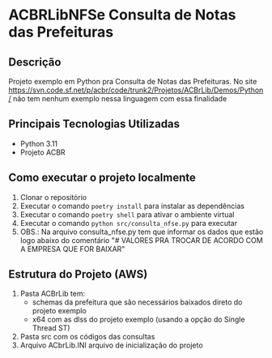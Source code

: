 # ACBRLibNFSe Consulta de Notas das Prefeituras

## Descrição

Projeto exemplo em Python pra Consulta de Notas das Prefeituras. No site https://svn.code.sf.net/p/acbr/code/trunk2/Projetos/ACBrLib/Demos/Python/ não tem nenhum exemplo nessa linguagem com essa finalidade

## Principais Tecnologias Utilizadas

- Python 3.11
- Projeto ACBR

## Como executar o projeto localmente

1. Clonar o repositório
2. Executar o comando `poetry install` para instalar as dependências
3. Executar o comando `poetry shell` para ativar o ambiente virtual
4. Executar o comando `python src/consulta_nfse.py` para executar
5. OBS.: Na arquivo consulta_nfse.py tem que informar os dados que estão logo abaixo do comentário "# VALORES PRA TROCAR DE ACORDO COM A EMPRESA QUE FOR BAIXAR"

## Estrutura do Projeto (AWS)

1. Pasta ACBrLib tem:
    - schemas da prefeitura que são necessários baixados direto do projeto exemplo
    - x64 com as dlss do projeto exemplo (usando a opção do Single Thread ST)
2. Pasta src com os códigos das consultas
3. Arquivo ACbrLib.INI arquivo de inicialização do projeto